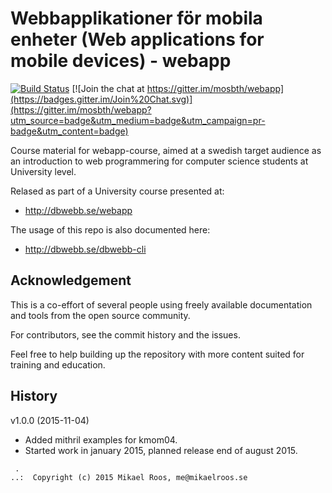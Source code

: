 Webbapplikationer för mobila enheter (Web applications for mobile devices) - webapp
===================

[![Build Status](https://travis-ci.org/mosbth/webapp.svg)](https://travis-ci.org/mosbth/webapp) 
[![Join the chat at https://gitter.im/mosbth/webapp](https://badges.gitter.im/Join%20Chat.svg)](https://gitter.im/mosbth/webapp?utm_source=badge&utm_medium=badge&utm_campaign=pr-badge&utm_content=badge)

Course material for webapp-course, aimed at a swedish target audience as an introduction to web programmering for computer science students at University level. 

Relased as part of a University course presented at:

* http://dbwebb.se/webapp

The usage of this repo is also documented here:

* http://dbwebb.se/dbwebb-cli



Acknowledgement
-------------------

This is a co-effort of several people using freely available documentation and tools from the open source community. 

For contributors, see the commit history and the issues.

Feel free to help building up the repository with more content suited for training and education.



History
-------------------

v1.0.0 (2015-11-04)

* Added mithril examples for kmom04.
* Started work in january 2015, planned release end of august 2015.



```                                                            
 .                                                             
..:  Copyright (c) 2015 Mikael Roos, me@mikaelroos.se   
```                                                            
